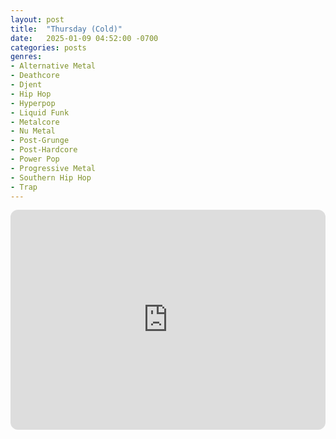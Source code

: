 ```yaml
---
layout: post
title:  "Thursday (Cold)"
date:   2025-01-09 04:52:00 -0700
categories: posts
genres:
- Alternative Metal
- Deathcore
- Djent
- Hip Hop
- Hyperpop
- Liquid Funk
- Metalcore
- Nu Metal
- Post-Grunge
- Post-Hardcore
- Power Pop
- Progressive Metal
- Southern Hip Hop
- Trap
---
```

<iframe style="border-radius:12px" src="https://open.spotify.com/embed/playlist/5qwlnIMUOmVAGXfzKk9G2M?utm_source=generator" width="100%" height="352" frameBorder="0" allowfullscreen="" allow="autoplay; clipboard-write; encrypted-media; fullscreen; picture-in-picture" loading="lazy"></iframe>